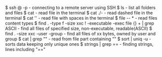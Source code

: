
$ ssh <username>@<host> -p <port> - connecting to a remote server using SSH
$ ls - list all folders and files
$ cat <filename> - read file in the terminal
$ cat ./- - read dashed file in the terminal
$ cat '<filename>' - read file with spaces in the terminal
$ file -- * - read files content types
$ find . -type f -size xxc ! -executable -exec file {} + | grep ASCII - find all files of specified size, non-executable, readable(ASCII)
$ find . -size xxc -user <user> -group <group> - find all files of xx bytes, owned by user <user> and group <group>
$ cat <filename> | grep "<text>" - read from file part containing "<text>"
$ sort <filename> | uniq -u - sorts data keeping only unique ones
$ strings <filename> | grep == - finding strings, lines including "=="
